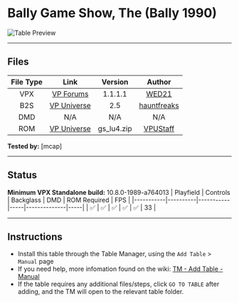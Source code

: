 # Bally Game Show, The (Bally 1990)

![Table Preview](../../images/vpx-bally-game-show-preview.png)

---

## Files
| File Type | Link | Version | Author |
|:---------:|:----:|:-------:|:------:|
| VPX | [VP Forums](https://www.vpforums.org/index.php?app=downloads&showfile=17768) | 1.1.1.1 | [WED21](https://www.vpforums.org/index.php?s=3de704e3c35f0e5ebfa93740284ec896&showuser=89286) |
| B2S | [VP Universe](https://vpuniverse.com/files/file/10916-the-bally-game-show-bally-1990-b2s-full-dmd/) | 2.5 | [hauntfreaks](https://vpuniverse.com/profile/5216-hauntfreaks/) |
| DMD | N/A | N/A | N/A |
| ROM | [VP Universe](https://vpuniverse.com/files/file/574-game-show-lu-4-europe/) | gs_lu4.zip | [VPUStaff](https://vpuniverse.com/profile/50-vpustaff/) |

**Tested by:** [mcap]

---

## Status 
**Minimum VPX Standalone build:** 10.8.0-1989-a764013
| Playfield | Controls | Backglass | DMD | ROM Required | FPS | 
|-----------|----------|-----------|-----|--------------|-----|
| :white_check_mark: | :white_check_mark: | :white_check_mark: | :white_check_mark: | :white_check_mark: | 33 |

---

## Instructions

- Install this table through the Table Manager, using the `Add Table` > `Manual` page
- If you need help, more infomation found on the wiki: [TM - Add Table - Manual](https://github.com/LegendsUnchained/vpx-standalone-alp4k/wiki/%5B04%5D-%F0%9F%A7%A1-TM-%E2%80%90-Other-Features#add-table---manual)
- If the table requires any additional files/steps, click `GO TO TABLE` after adding, and the TM will open to the relevant table folder.


